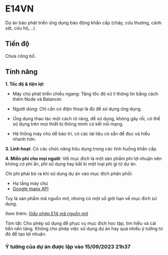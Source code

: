 # E14VN
Dự án báo phát triển ứng dụng báo động khẩn cấp (cháy, cứu thương, cảnh sát, cứu hộ,...)

## Tiến độ
Chưa công bố.

## Tính năng
**1. Tốc độ & tiện lợi**:

- Máy chủ phát triển chiều ngang: Tăng tốc độ xử lí thông tin bằng cách thêm Node và Balancer.
- Người dùng: Chỉ cần có điện thoại là đủ để sử dụng ứng dụng.

- Ứng dụng thao tác một cách rõ ràng, dễ sử dụng, không gây rối, có thể sử dụng trên mọi thiết bị thông minh có kết nối mạng.
- Hệ thống máy chủ dễ bảo trì, có các tài liệu có sẵn để đọc và hiểu nhanh hơn.

**3. Linh hoạt**: Có các chức năng hữu dụng trong các tình huống khẩn cấp.

**4. Miễn phí cho mọi người**: Với mục đích là một sản phẩm phi lợi nhuận nên không có phí ẩn, phí sử dụng hay bất kì một loại phí gì từ dự án.

Chi phí phải bỏ ra khi sử dụng dự án vào mục đích phân phối:
- Hạ tầng máy chủ
- [Google maps API](https://mapsplatform.google.com/pricing/)

Tuy là sản phẩm mã nguồn mở, nhưng có một số giới hạn về mục đích sử dụng.

Xem thêm: [Giấy phép E14 mã nguồn mở](https://github.com/E14VN/.github/blob/main/LICENSE.md)

Tóm tắt: Cho phép sử dụng để phục vụ mục đích học tập, tìm hiểu và cải tiến nền tảng. Không cho phép việc sử dụng dự án hay quá nhiều ý tưởng từ đó để tạo lợi nhuận.

### Ý tưởng của dự án được lập vào 15/09/2023 21h37
